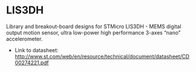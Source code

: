 LIS3DH
======
Library and breakout-board designs for STMicro LIS3DH - MEMS digital output motion sensor, ultra low-power high performance 3-axes “nano” accelerometer.
- Link to datasheet: http://www.st.com/web/en/resource/technical/document/datasheet/CD00274221.pdf
